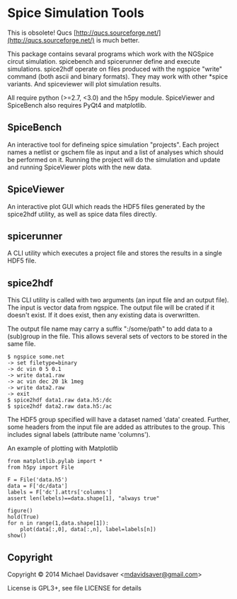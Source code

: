 Spice Simulation Tools
======================

This is obsolete!  Qucs [http://qucs.sourceforge.net/](http://qucs.sourceforge.net/)
is much better.

This package contains sevaral programs which work with the NGSpice circut
simulation.
spicebench and spicerunner define and execute simulations.
spice2hdf operate on files produced with the ngspice "write" command (both ascii and binary formats).
They may work with other *spice variants.
And spiceviewer will plot simulation results.

All require python (>=2.7, <3.0) and the h5py module.
SpiceViewer and SpiceBench also requires PyQt4 and matplotlib.

SpiceBench
----------

An interactive tool for defineing spice simulation "projects".
Each project names a netlist or gschem file as input and
a list of analyses which should be performed on it.
Running the project will do the simulation and update
and running SpiceViewer plots with the new data.

SpiceViewer
-----------

An interactive plot GUI which reads the HDF5 files generated by the spice2hdf utility,
as well as spice data files directly.

spicerunner
-----------

A CLI utility which executes a project file and stores
the results in a single HDF5 file.

spice2hdf
---------

This CLI utility is called with two arguments
(an input file and an output file).
The input is vector data from ngspice.
The output file will be crated if it doesn't exist.
If it does exist, then any existing data is overwritten.

The output file name may carry a suffix ":/some/path"
to add data to a (sub)group in the file.
This allows several sets of vectors to be stored in the
same file.

    $ ngspice some.net
    -> set filetype=binary
    -> dc vin 0 5 0.1
    -> write data1.raw
    -> ac vin dec 20 1k 1meg
    -> write data2.raw
    -> exit
    $ spice2hdf data1.raw data.h5:/dc
    $ spice2hdf data2.raw data.h5:/ac

The HDF5 group specified will have a dataset named 'data' created.
Further, some headers from the input file are added as attributes
to the group.
This includes signal labels (attribute name 'columns').

An example of plotting with Matplotlib

    from matplotlib.pylab import *
    from h5py import File
    
    F = File('data.h5')
    data = F['dc/data']
    labels = F['dc'].attrs['columns']
    assert len(lebels)==data.shape[1], "always true"
    
    figure()
    hold(True)
    for n in range(1,data.shape[1]):
        plot(data[:,0], data[:,n], label=labels[n])
    show()

Copyright
---------

Copyright &copy; 2014 Michael Davidsaver &lt;mdavidsaver@gmail.com&gt;

License is GPL3+, see file LICENSE for details
